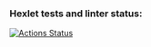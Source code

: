 ### Hexlet tests and linter status:
[![Actions Status](https://github.com/Judasstein/qa-engineer-project-85/actions/workflows/hexlet-check.yml/badge.svg)](https://github.com/Judasstein/qa-engineer-project-85/actions)